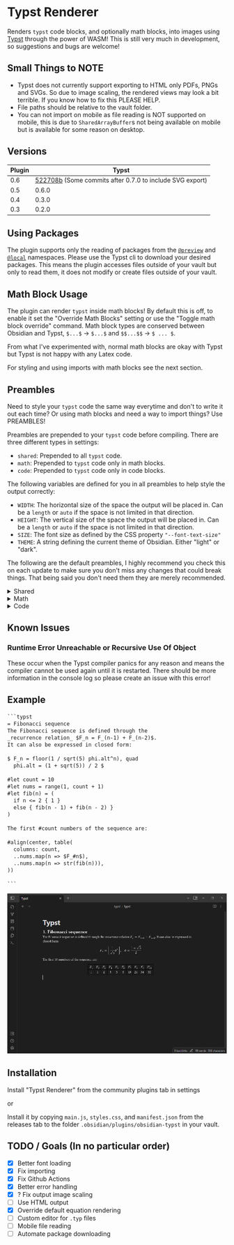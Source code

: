 # Typst Renderer

Renders `typst` code blocks, and optionally math blocks, into images using [Typst](https://github.com/typst/typst) through the power of WASM! This is still very much in development, so suggestions and bugs are welcome!

## Small Things to NOTE
- Typst does not currently support exporting to HTML only PDFs, PNGs and SVGs. So due to image scaling, the rendered views may look a bit terrible. If you know how to fix this PLEASE HELP.
- File paths should be relative to the vault folder.
- You can not import on mobile as file reading is NOT supported on mobile, this is due to `SharedArrayBuffer`s not being available on mobile but is available for some reason on desktop.

## Versions

| Plugin | Typst |
|-|-|
| 0.6 | [522708b](https://github.com/typst/typst/commit/522708b9df0b9b2f8265938aa1f0aeda8e6e6c1f) (Some commits after 0.7.0 to include SVG export) |
| 0.5 | 0.6.0 |
| 0.4 | 0.3.0 |
| 0.3 | 0.2.0 |

## Using Packages
The plugin supports only the reading of packages from the [`@preview`](https://github.com/typst/packages#downloads) and [`@local`](https://github.com/typst/packages#local-packages) namespaces. Please use the Typst cli to download your desired packages. This means the plugin accesses files outside of your vault but only to read them, it does not modify or create files outside of your vault.

## Math Block Usage
The plugin can render `typst` inside math blocks! By default this is off, to enable it set the "Override Math Blocks" setting or use the "Toggle math block override" command. Math block types are conserved between Obsidian and Typst, `$...$` -> `$...$` and `$$...$$` -> `$ ... $`.

From what I've experimented with, normal math blocks are okay with Typst but Typst is not happy with any Latex code.

For styling and using imports with math blocks see the next section.

## Preambles
Need to style your `typst` code the same way everytime and don't to write it out each time? Or using math blocks and need a way to import things? Use PREAMBLES! 

Preambles are prepended to your `typst` code before compiling. There are three different types in settings:
- `shared`: Prepended to all `typst` code.
- `math`: Prepended to `typst` code only in math blocks.
- `code`: Prepended to `typst` code only in code blocks.

The following variables are defined for you in all preambles to help style the output correctly:
- `WIDTH`: The horizontal size of the space the output will be placed in. Can be a `length` or `auto` if the space is not limited in that direction.
- `HEIGHT`: The vertical size of the space the output will be placed in. Can be a `length` or `auto` if the space is not limited in that direction.
- `SIZE`: The font size as defined by the CSS property `"--font-text-size"`
- `THEME`: A string defining the current theme of Obsidian. Either "light" or "dark".

The following are the default preambles, I highly recommend you check this on each update to make sure you don't miss any changes that could break things. That being said you don't need them they are merely recommended.
<details>
<summary>Shared</summary>

```
#set text(fill: white, size: SIZE)
#set page(width: WIDTH, height: HEIGHT)
```
</details>
<details>
<summary>Math</summary>

```
#set page(margin: 0pt)
#set align(horizon)
```
</details>
<details>
<summary>Code</summary>

```
#set page(margin: (y: 1em, x: 0pt))
```
</details>

## Known Issues
### Runtime Error Unreachable or Recursive Use Of Object
These occur when the Typst compiler panics for any reason and means the compiler cannot be used again until it is restarted. There should be more information in the console log so please create an issue with this error!

## Example

```
```typst
= Fibonacci sequence
The Fibonacci sequence is defined through the
_recurrence relation_ $F_n = F_(n-1) + F_(n-2)$.
It can also be expressed in closed form:

$ F_n = floor(1 / sqrt(5) phi.alt^n), quad
  phi.alt = (1 + sqrt(5)) / 2 $

#let count = 10
#let nums = range(1, count + 1)
#let fib(n) = (
  if n <= 2 { 1 }
  else { fib(n - 1) + fib(n - 2) }
)

The first #count numbers of the sequence are:

#align(center, table(
  columns: count,
  ..nums.map(n => $F_#n$),
  ..nums.map(n => str(fib(n))),
))

```​
```

<img src="assets/example.png">

## Installation
Install "Typst Renderer" from the community plugins tab in settings

or 

Install it by copying `main.js`, `styles.css`, and `manifest.json` from the releases tab to the folder `.obsidian/plugins/obsidian-typst` in your vault.

## TODO / Goals (In no particular order)
- [x] Better font loading
- [x] Fix importing
- [x] Fix Github Actions
- [x] Better error handling
- [x] ? Fix output image scaling
- [ ] Use HTML output
- [x] Override default equation rendering
- [ ] Custom editor for `.typ` files
- [ ] Mobile file reading
- [ ] Automate package downloading
